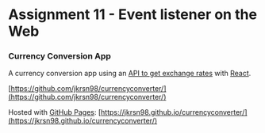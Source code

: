 # Assignment 11 -  Event listener on the Web
### Currency Conversion App
A currency conversion app using an [API to get exchange rates]([https://github.com/exchangeratesapi/exchangeratesapi](https://github.com/exchangeratesapi/exchangeratesapi)) with [React](https://reactjs.org/](https://reactjs.org/)).

[https://github.com/jkrsn98/currencyconverter/](https://github.com/jkrsn98/currencyconverter/)

Hosted with [GitHub Pages](https://github.com/apps/github-pages): [https://jkrsn98.github.io/currencyconverter/](https://jkrsn98.github.io/currencyconverter/)
